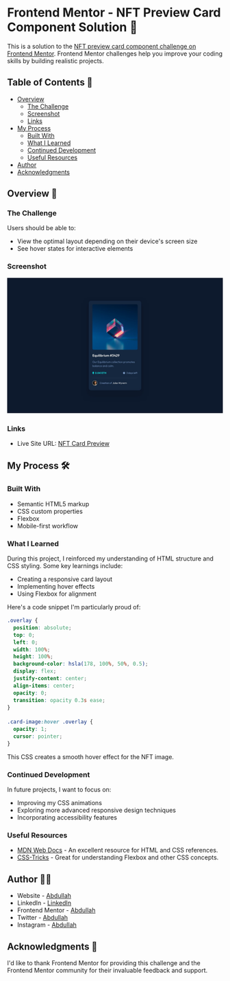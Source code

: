 # Frontend Mentor - NFT Preview Card Component Solution 🎨

This is a solution to the [NFT preview card component challenge on Frontend Mentor](https://www.frontendmentor.io/challenges/nft-preview-card-component-SbdUL_w0U). Frontend Mentor challenges help you improve your coding skills by building realistic projects. 

## Table of Contents 📑

- [Overview](#overview)
  - [The Challenge](#the-challenge)
  - [Screenshot](#screenshot)
  - [Links](#links)
- [My Process](#my-process)
  - [Built With](#built-with)
  - [What I Learned](#what-i-learned)
  - [Continued Development](#continued-development)
  - [Useful Resources](#useful-resources)
- [Author](#author)
- [Acknowledgments](#acknowledgments)

## Overview 🔎

### The Challenge

Users should be able to:

- View the optimal layout depending on their device's screen size
- See hover states for interactive elements

### Screenshot

![](./design/desktop-design.jpg)

### Links

- Live Site URL: [NFT Card Preview](https://nft-preview-card-seven-alpha.vercel.app/)

## My Process 🛠️

### Built With

- Semantic HTML5 markup
- CSS custom properties
- Flexbox
- Mobile-first workflow

### What I Learned

During this project, I reinforced my understanding of HTML structure and CSS styling. Some key learnings include:

- Creating a responsive card layout
- Implementing hover effects
- Using Flexbox for alignment

Here's a code snippet I'm particularly proud of:

```css
.overlay {
  position: absolute;
  top: 0;
  left: 0;
  width: 100%;
  height: 100%;
  background-color: hsla(178, 100%, 50%, 0.5);
  display: flex;
  justify-content: center;
  align-items: center;
  opacity: 0;
  transition: opacity 0.3s ease;
}

.card-image:hover .overlay {
  opacity: 1;
  cursor: pointer;
}
```

This CSS creates a smooth hover effect for the NFT image.

### Continued Development

In future projects, I want to focus on:

- Improving my CSS animations
- Exploring more advanced responsive design techniques
- Incorporating accessibility features

### Useful Resources

- [MDN Web Docs](https://developer.mozilla.org/) - An excellent resource for HTML and CSS references.
- [CSS-Tricks](https://css-tricks.com/) - Great for understanding Flexbox and other CSS concepts.

## Author 👨‍💻

- Website - [Abdullah](https://www.your-site.com)
- LinkedIn - [LinkedIn](https://www.linkedin.com/in/abdullah-a-2940b7260/)
- Frontend Mentor - [Abdullah](https://www.frontendmentor.io/profile/Ayyubiy90)
- Twitter - [Abdullah](https://www.twitter.com/ayyubiy10)
- Instagram - [Abdullah](https://www.instagram.com/ayyubiy_10)

## Acknowledgments 🙏

I'd like to thank Frontend Mentor for providing this challenge and the Frontend Mentor community for their invaluable feedback and support.